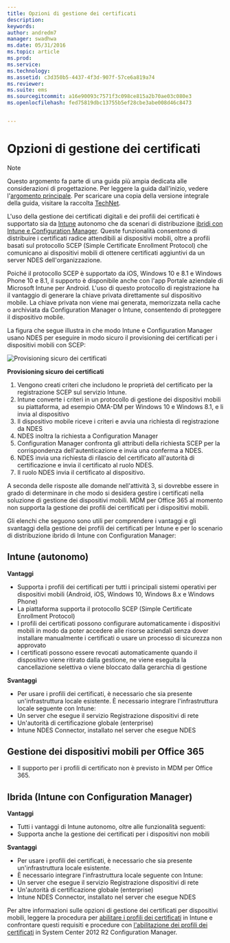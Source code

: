 ```yaml
---
title: Opzioni di gestione dei certificati
description: 
keywords: 
author: andredm7
manager: swadhwa
ms.date: 05/31/2016
ms.topic: article
ms.prod: 
ms.service: 
ms.technology: 
ms.assetid: c3d350b5-4437-4f3d-907f-57ce6a819a74
ms.reviewer: 
ms.suite: ems
ms.sourcegitcommit: a16e90093c7571f3c098ce815a2b70ae03c080e3
ms.openlocfilehash: fed75819dbc13755b5ef28cbe3abe008d46c8473


---
```


# Opzioni di gestione dei certificati

>[!NOTE]
>Questo argomento fa parte di una guida più ampia dedicata alle considerazioni di progettazione. Per leggere la guida dall'inizio, vedere l'[argomento principale](mdm-design-considerations-guide.md). Per scaricare una copia della versione integrale della guida, visitare la raccolta [TechNet](https://gallery.technet.microsoft.com/Mobile-Device-Management-7d401582).

L'uso della gestione dei certificati digitali e dei profili dei certificati è supportato sia da [Intune](/Intune/deploy-use/secure-resource-access-with-certificate-profiles) autonomo che da scenari di distribuzione [ibridi con Intune e Configuration Manager](https://technet.microsoft.com/library/dn261202.aspx). Queste funzionalità consentono di distribuire i certificati radice attendibili ai dispositivi mobili, oltre a profili basati sul protocollo SCEP (Simple Certificate Enrollment Protocol) che comunicano ai dispositivi mobili di ottenere certificati aggiuntivi da un server NDES dell'organizzazione.

Poiché il protocollo SCEP è supportato da iOS, Windows 10 e 8.1 e Windows Phone 10 e 8.1, il supporto è disponibile anche con l'app Portale aziendale di Microsoft Intune per Android. L'uso di questo protocollo di registrazione ha il vantaggio di generare la chiave privata direttamente sul dispositivo mobile. La chiave privata non viene mai generata, memorizzata nella cache o archiviata da Configuration Manager o Intune, consentendo di proteggere il dispositivo mobile.

La figura che segue illustra in che modo Intune e Configuration Manager usano NDES per eseguire in modo sicuro il provisioning dei certificati per i dispositivi mobili con SCEP:

![Provisioning sicuro dei certificati](./media/MDM_Figure_07.png)

**Provisioning sicuro dei certificati**

1. Vengono creati criteri che includono le proprietà del certificato per la registrazione SCEP sul servizio Intune.
2. Intune converte i criteri in un protocollo di gestione dei dispositivi mobili su piattaforma, ad esempio OMA-DM per Windows 10 e Windows 8.1, e li invia al dispositivo
3. Il dispositivo mobile riceve i criteri e avvia una richiesta di registrazione da NDES
4. NDES inoltra la richiesta a Configuration Manager
5. Configuration Manager confronta gli attributi della richiesta SCEP per la corrispondenza dell'autenticazione e invia una conferma a NDES.
6. NDES invia una richiesta di rilascio del certificato all'autorità di certificazione e invia il certificato al ruolo NDES.
7. Il ruolo NDES invia il certificato al dispositivo.

A seconda delle risposte alle domande nell'attività 3, si dovrebbe essere in grado di determinare in che modo si desidera gestire i certificati nella soluzione di gestione dei dispositivi mobili. MDM per Office 365 al momento non supporta la gestione dei profili dei certificati per i dispositivi mobili. 

Gli elenchi che seguono sono utili per comprendere i vantaggi e gli svantaggi della gestione dei profili dei certificati per Intune e per lo scenario di distribuzione ibrido di Intune con Configuration Manager:

## Intune (autonomo)

**Vantaggi**

- Supporta i profili dei certificati per tutti i principali sistemi operativi per dispositivi mobili (Android, iOS, Windows 10, Windows 8.x e Windows Phone)
- La piattaforma supporta il protocollo SCEP (Simple Certificate Enrollment Protocol)
- I profili dei certificati possono configurare automaticamente i dispositivi mobili in modo da poter accedere alle risorse aziendali senza dover installare manualmente i certificati o usare un processo di sicurezza non approvato
- I certificati possono essere revocati automaticamente quando il dispositivo viene ritirato dalla gestione, ne viene eseguita la cancellazione selettiva o viene bloccato dalla gerarchia di gestione

**Svantaggi**

- Per usare i profili dei certificati, è necessario che sia presente un'infrastruttura locale esistente. È necessario integrare l'infrastruttura locale seguente con Intune:
 - Un server che esegue il servizio Registrazione dispositivi di rete
 - Un'autorità di certificazione globale (enterprise)
 - Intune NDES Connector, installato nel server che esegue NDES

## Gestione dei dispositivi mobili per Office 365

- Il supporto per i profili di certificato non è previsto in MDM per Office 365.

## Ibrida (Intune con Configuration Manager)

**Vantaggi**

- Tutti i vantaggi di Intune autonomo, oltre alle funzionalità seguenti:
 - Supporta anche la gestione dei certificati per i dispositivi non mobili

**Svantaggi**

- Per usare i profili dei certificati, è necessario che sia presente un'infrastruttura locale esistente. 
- È necessario integrare l'infrastruttura locale seguente con Intune:
 - Un server che esegue il servizio Registrazione dispositivi di rete
 - Un'autorità di certificazione globale (enterprise)
 - Intune NDES Connector, installato nel server che esegue NDES

Per altre informazioni sulle opzioni di gestione dei certificati per dispositivi mobili, leggere la procedura per [abilitare i profili dei certificati](/Intune/deploy-use/secure-resource-access-with-certificate-profiles) in Intune e confrontare questi requisiti e procedure con [l'abilitazione dei profili dei certificati](https://technet.microsoft.com/library/dn261202.aspx) in System Center 2012 R2 Configuration Manager.


<!--HONumber=Jun16_HO4-->


